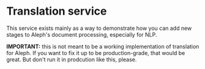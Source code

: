 # Translation service

This service exists mainly as a way to demonstrate how you can add new
stages to Aleph's document processing, especially for NLP.

**IMPORTANT:** this is not meant to be a working implementation of
translation for Aleph. If you want to fix it up to be production-grade,
that would be great. But don't run it in prodcution like this, please.

